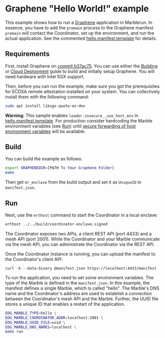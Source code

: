 # Graphene "Hello World!" example
This example shows how to run a [Graphene](https://github.com/oscarlab/graphene) application in Marblerun. In essence, you have to add the `premain` process to the Graphene manifest. `premain` will contact the Coordinator, set up the environment, and run the actual application. See the commented [hello.manifest.template](hello.manifest.template) for details.

## Requirements
First, install Graphene on [commit b37ac75](https://github.com/oscarlab/graphene/tree/b37ac75efec0c1183fd42340ce2d3e04dcfb3388). You can use either the [Building](https://graphene.readthedocs.io/en/latest/building.html) or [Cloud Deployment](https://graphene.readthedocs.io/en/latest/cloud-deployment.html) guide to build and initially setup Graphene. You will need hardware with Intel SGX support.

Then, before you can run the example, make sure you got the prerequisites for ECDSA remote attestation installed on your system. You can collectively install them with the following command:
```sh
sudo apt install libsgx-quote-ex-dev
```

**Warning**: This sample enables `loader.insecure__use_host_env` in [hello.manifest.template](hello.manifest.template). For production consider hardcoding the Marble environment variables (see [Run](#run)) until [secure forwarding of host environment variables](https://github.com/oscarlab/graphene/issues/2356) will be available.

## Build
You can build the example as follows:
```sh
export GRAPHENEDIR=[PATH To Your Graphene Folder]
make
```
Then get `mr_enclave` from the build output and set it as `UniqueID` in `manifest.json`.

## Run
Next, use the `erthost` command to start the Coordinator in a local enclave:
```sh
erthost ../../build/coordinator-enclave.signed
```

The Coordinator exposes two APIs, a client REST API (port 4433) and a mesh API (port 2001). While the Coordinator and your Marble communicate via the mesh API, you can administrate the Coordinator via the REST API.

Once the Coordinator instance is running, you can upload the manifest to the Coordinator's client API:
```
curl -k --data-binary @manifest.json https://localhost:4433/manifest
```

To run the application, you need to set some environment variables. The type of the Marble is defined in the `manifest.json`. In this example, the manifest defines a single Marble, which is called "hello". The Marble's DNS name and the Coordinator's address are used to establish a connection between the Coordinator's mesh API and the Marble. Further, the UUID file stores a unique ID that enables a restart of the application.

```sh
EDG_MARBLE_TYPE=hello \
EDG_MARBLE_COORDINATOR_ADDR=localhost:2001 \
EDG_MARBLE_UUID_FILE=uuid \
EDG_MARBLE_DNS_NAMES=localhost \
make run
```
